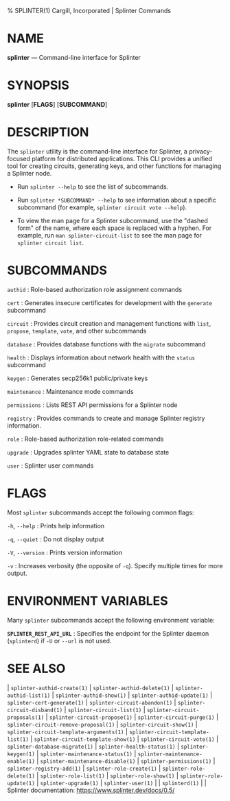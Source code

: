 % SPLINTER(1) Cargill, Incorporated | Splinter Commands
<!--
  Copyright 2018-2021 Cargill Incorporated
  Licensed under Creative Commons Attribution 4.0 International License
  https://creativecommons.org/licenses/by/4.0/
-->

NAME
====

**splinter** — Command-line interface for Splinter

SYNOPSIS
========

**splinter** \[**FLAGS**\] \[**SUBCOMMAND**\]

DESCRIPTION
===========

The `splinter` utility is the command-line interface for Splinter, a
privacy-focused platform for distributed applications. This CLI provides a
unified tool for creating circuits, generating keys, and other functions for
managing a Splinter node.

* Run `splinter --help` to see the list of subcommands.

* Run `splinter *SUBCOMMAND* --help` to see information about a specific
  subcommand (for example, `splinter circuit vote --help`).

* To view the man page for a Splinter subcommand, use the "dashed form" of the
  name, where each space is replaced with a hyphen. For example, run
  `man splinter-circuit-list` to see the man page for `splinter circuit list`.

SUBCOMMANDS
===========

`authid`
: Role-based authorization role assignment commands

`cert`
: Generates insecure certificates for development with the `generate`
  subcommand

`circuit`
: Provides circuit creation and management functions with `list`, `propose`,
  `template`, `vote`, and other subcommands

`database`
: Provides database functions with the `migrate` subcommand

`health`
: Displays information about network health with the `status` subcommand

`keygen`
: Generates secp256k1 public/private keys

`maintenance`
: Maintenance mode commands

`permissions`
: Lists REST API permissions for a Splinter node

`registry`
: Provides commands to create and manage Splinter registry information.

`role`
: Role-based authorization role-related commands

`upgrade`
: Upgrades splinter YAML state to database state

`user`
: Splinter user commands

FLAGS
=====

Most `splinter` subcommands accept the following common flags:

`-h`, `--help`
: Prints help information

`-q`, `--quiet`
: Do not display output

`-V`, `--version`
: Prints version information

`-v`
: Increases verbosity (the opposite of `-q`). Specify multiple times for more
  output.

ENVIRONMENT VARIABLES
=====================

Many `splinter` subcommands accept the following environment variable:

**`SPLINTER_REST_API_URL`**
: Specifies the endpoint for the Splinter daemon (`splinterd`)
  if `-U` or `--url` is not used.

SEE ALSO
========
| `splinter-authid-create(1)`
| `splinter-authid-delete(1)`
| `splinter-authid-list(1)`
| `splinter-authid-show(1)`
| `splinter-authid-update(1)`
| `splinter-cert-generate(1)`
| `splinter-circuit-abandon(1)`
| `splinter-circuit-disband(1)`
| `splinter-circuit-list(1)`
| `splinter-circuit-proposals(1)`
| `splinter-circuit-propose(1)`
| `splinter-circuit-purge(1)`
| `splinter-circuit-remove-proposal(1)`
| `splinter-circuit-show(1)`
| `splinter-circuit-template-arguments(1)`
| `splinter-circuit-template-list(1)`
| `splinter-circuit-template-show(1)`
| `splinter-circuit-vote(1)`
| `splinter-database-migrate(1)`
| `splinter-health-status(1)`
| `splinter-keygen(1)`
| `splinter-maintenance-status(1)`
| `splinter-maintenance-enable(1)`
| `splinter-maintenance-disable(1)`
| `splinter-permissions(1)`
| `splinter-registry-add(1)`
| `splinter-role-create(1)`
| `splinter-role-delete(1)`
| `splinter-role-list(1)`
| `splinter-role-show(1)`
| `splinter-role-update(1)`
| `splinter-upgrade(1)`
| `splinter-user(1)`
|
| `splinterd(1)`
|
| Splinter documentation: https://www.splinter.dev/docs/0.5/

